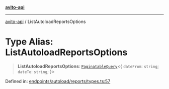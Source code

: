 [**avito-api**](../README.md)

***

[avito-api](../globals.md) / ListAutoloadReportsOptions

# Type Alias: ListAutoloadReportsOptions

> **ListAutoloadReportsOptions**: [`PaginatableQuery`](PaginatableQuery.md)\<\{ `dateFrom`: `string`; `dateTo`: `string`; \}\>

Defined in: [endpoints/autoload/reports/types.ts:57](https://github.com/demark-pro/avito-api/blob/1d3612bd3d7031e3e6036c5c6752c6189cef9c8c/src/endpoints/autoload/reports/types.ts#L57)
